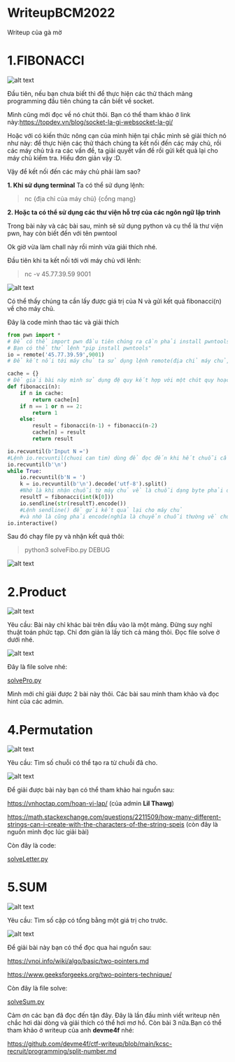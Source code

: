 # WriteupBCM2022
Writeup của gà mờ
# 1.FIBONACCI
![alt text](https://github.com/northern-cyber/WriteupBCM2022/blob/main/Fibonacci.png)

Đầu tiên, nếu bạn chưa biết thì để thực hiện các thử thách mảng programming đầu tiên chúng ta cần biết về socket. 

Mình cũng mới đọc về nó chút thôi.
Bạn có thể tham khảo ở link này:https://topdev.vn/blog/socket-la-gi-websocket-la-gi/ 


Hoặc với có kiến thức nông cạn của mình hiện tại chắc mình sẽ giải thích nó như này: để thực hiện các thử thách chúng ta kết nối đến các máy chủ, rồi các máy chủ
trả ra các vấn đề, ta giải quyết vấn đề rồi gửi kết quả lại cho máy chủ kiểm tra. Hiểu đơn giản vậy :D.

Vậy để kết nối đến các máy chủ phải làm sao?

__1. Khi sử dụng terminal__
Ta có thể sử dụng lệnh:
>nc {địa chỉ của máy chủ} {cổng mạng} 

__2. Hoặc ta có thể sử dụng các thư viện hỗ trợ của các ngôn ngữ lập trình__

Trong bài này và các bài sau, mình sẽ sử dụng python và cụ thể là thư viện pwn, hay còn biết đến với tên pwntool

Ok giờ vừa làm chall này rồi mình vừa giải thích nhé.

Đầu tiên khi ta kết nối tới với máy chủ với lênh:
>nc -v 45.77.39.59 9001

![alt text](https://github.com/northern-cyber/WriteupBCM2022/blob/main/terminal.png)

Có thể thấy chúng ta cần lấy được giá trị của N và gửi kết quả fibonacci(n) về cho máy chủ.

Đây là code mình thao tác và giải thích

```python
from pwn import *
# Để có thể import pwn đầu tiên chúng ra cần phải install pwntools
# Bạn có thể thử lệnh "pip install pwntools"
io = remote('45.77.39.59',9001)
# Để kết nối tới máy chủ ta sử dụng lệnh remote(địa chỉ máy chủ, cổng kết nối )

cache = {}
# Để giải bài này mình sử dụng đệ quy kết hợp với một chút quy hoạch động
def fibonacci(n):
    if n in cache:
        return cache[n]
    if n == 1 or n == 2:
        return 1
    else:
        result = fibonacci(n-1) + fibonacci(n-2)
        cache[n] = result
        return result

io.recvuntil(b'Input N =')
#Lệnh io.recvuntil(chuoi can tim) dùng để đọc đến khi hết chuỗi cần tìm
io.recvuntil(b'\n')
while True:
    io.recvuntil(b'N = ')
    k = io.recvuntil(b'\n').decode('utf-8').split()
    #Nhớ là khi nhận chuỗi từ máy chủ về là chuỗi dạng byte phải decode('utf-8') để về chuỗi thường nhé 
    resultT = fibonacci(int(k[0]))
    io.sendline(str(resultT).encode())
    #Lệnh sendline() để gửi kết quả lại cho máy chủ
    #và nhớ là cũng phải encode(nghĩa là chuyển chuỗi thường về chuỗi byte )rồi gửi lại cho máy chủ
io.interactive()
```
Sau đó chạy file py và nhận kết quả thôi:
>python3 solveFibo.py DEBUG

![alt text](https://github.com/northern-cyber/WriteupBCM2022/blob/main/fiboResult.png)

# 2.Product

![alt text](https://github.com/northern-cyber/WriteupBCM2022/blob/main/Product.png)

Yêu cầu: Bài này chỉ khác bài trên đầu vào là một mảng. Đừng suy nghĩ thuật toán phức tạp. Chỉ đơn giản là lấy tích cả mảng thôi. Đọc file solve ở dưới nhé.

![alt text](https://github.com/northern-cyber/WriteupBCM2022/blob/main/productTer.png)

Đây là file solve nhé:

[solvePro.py](https://github.com/northern-cyber/WriteupBCM2022/blob/main/solvePro.py)

Mình mới chỉ giải được 2 bài này thôi. Các bài sau mình tham khảo và đọc hint của các admin.

# 4.Permutation

![alt text](https://github.com/northern-cyber/WriteupBCM2022/blob/main/Permutation.png)

Yêu cầu: Tìm số chuỗi có thể tạo ra từ chuỗi đã cho.

![alt text](https://github.com/northern-cyber/WriteupBCM2022/blob/main/PermutationTer.png)

Để giải được bài này bạn có thể tham khảo hai nguồn sau:

https://vnhoctap.com/hoan-vi-lap/ (của admin __Lil Thawg__)

https://math.stackexchange.com/questions/2211509/how-many-different-strings-can-i-create-with-the-characters-of-the-string-speis (còn đây là nguồn mình đọc lúc giải bài)

Còn đây là code:

[solveLetter.py](https://github.com/northern-cyber/WriteupBCM2022/blob/main/SolveLetter.py)


# 5.SUM

![alt text](https://github.com/northern-cyber/WriteupBCM2022/blob/main/Sum.png)

Yêu cầu: Tìm số cặp có tổng bằng một giá trị cho trước.

![alt text](https://github.com/northern-cyber/WriteupBCM2022/blob/main/SumTer.png)

Để giải bài này bạn có thể đọc qua hai nguồn sau:

https://vnoi.info/wiki/algo/basic/two-pointers.md

https://www.geeksforgeeks.org/two-pointers-technique/

Còn đây là file solve:

[solveSum.py](https://github.com/northern-cyber/WriteupBCM2022/blob/main/SolveSum.py)

Cảm ơn các bạn đã đọc đến tận đây. Đây là lần đầu mình viết writeup nên chắc hơi dài dòng và giải thích có thể hơi mơ hồ.
Còn bài 3 nữa.Bạn có thể tham khảo ở writeup của anh __devme4f__ nhé:

https://github.com/devme4f/ctf-writeup/blob/main/kcsc-recruit/programming/split-number.md


